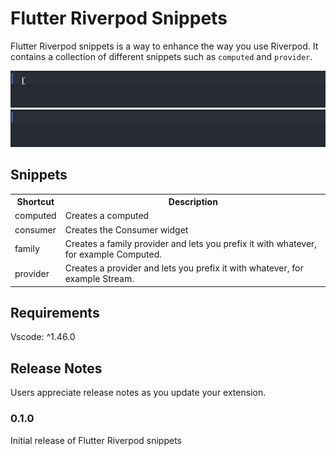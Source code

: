 # Flutter Riverpod Snippets

Flutter Riverpod snippets is a way to enhance the way you use Riverpod. It contains a collection of different
snippets such as `computed` and `provider`.

![familyGif](gifs/greetingProvider.gif)
![familyGif](gifs/providerFamily.gif)

## Snippets

<table>
  <tbody>
    <tr>
      <th>Shortcut</th>
      <th>Description</th>
    </tr>
    <tr>
      <td>computed</td>
      <td>Creates a computed</td>
    </tr>
    <tr>
      <td>consumer</td>
      <td>Creates the Consumer widget</td>
    </tr>
    <tr>
      <td>family</td>
      <td>Creates a family provider and lets you prefix it with whatever, for example Computed.</td>
    </tr>
    <tr>
      <td>provider</td>
      <td>Creates a provider and lets you prefix it with whatever, for example Stream.</td>
    </tr>
  </tbody>
</table>

## Requirements

Vscode: ^1.46.0

## Release Notes

Users appreciate release notes as you update your extension.

### 0.1.0

Initial release of Flutter Riverpod snippets